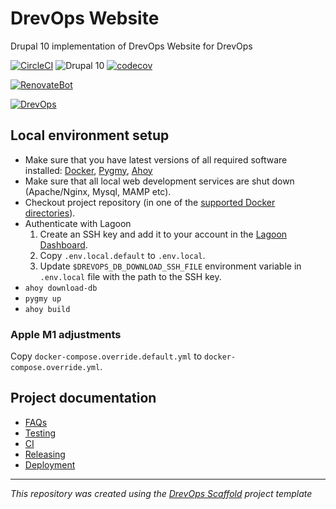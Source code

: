 # DrevOps Website
Drupal 10 implementation of DrevOps Website for DrevOps

[![CircleCI](https://dl.circleci.com/status-badge/img/gh/drevops/website/tree/main.svg?style=shield&circle-token=CCIPRJ_PoXMozZNjmvtyESrUQdKZa_0b9f2ba0b72fd042187733abcecdc6b7ae5cdaf1)](https://dl.circleci.com/status-badge/redirect/gh/drevops/website/tree/main)
![Drupal 10](https://img.shields.io/badge/Drupal-10-blue.svg)
[![codecov](https://codecov.io/gh/drevops/website/graph/badge.svg)](https://codecov.io/gh/drevops/website)


[![RenovateBot](https://img.shields.io/badge/RenovateBot-enabled-brightgreen.svg?logo=renovatebot)](https://renovatebot.com)


[//]: # (DO NOT REMOVE THE BADGE BELOW. IT IS USED BY DREVOPS TO TRACK INTEGRATION)

[![DrevOps](https://img.shields.io/badge/DrevOps-1.22.0-blue.svg)](https://github.com/drevops/scaffold/tree/1.22.0)

## Local environment setup

- Make sure that you have latest versions of all required software installed: [Docker](https://www.docker.com/), [Pygmy](https://github.com/pygmystack/pygmy), [Ahoy](https://github.com/ahoy-cli/ahoy)
- Make sure that all local web development services are shut down (Apache/Nginx, Mysql, MAMP etc).
- Checkout project repository (in one of the [supported Docker directories](https://docs.docker.com/docker-for-mac/osxfs/#access-control)).
- Authenticate with Lagoon
  1. Create an SSH key and add it to your account in the [Lagoon Dashboard](https://dashboard.amazeeio.cloud/).
  2. Copy `.env.local.default` to `.env.local`.
  3. Update `$DREVOPS_DB_DOWNLOAD_SSH_FILE` environment variable in `.env.local` file
     with the path to the SSH key.
- `ahoy download-db`
- `pygmy up`
- `ahoy build`

### Apple M1 adjustments

Copy `docker-compose.override.default.yml` to `docker-compose.override.yml`.

## Project documentation

- [FAQs](docs/faqs.md)
- [Testing](docs/testing.md)
- [CI](docs/ci.md)
- [Releasing](docs/releasing.md)
- [Deployment](docs/deployment.md)

---
_This repository was created using the [DrevOps Scaffold](https://github.com/drevops/scaffold) project template_
